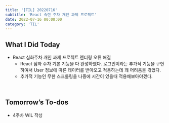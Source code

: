 ```yaml
---
title: '[TIL] 20220716'
subtitle: 'React 숙련 주차 개인 과제 프로젝트'
date: 2022-07-16 00:00:00
category: 'TIL'
---
```


## What I Did Today

- React 심화주차 개인 과제 프로젝트 렌더링 오류 해결
  - React 심화 주차 기본 기능을 다 완성하였다. 로그인이라는 추가적 기능을 구현하여서 User 정보에 따른 데이터를 받아오고 적용하는데 꽤 어려움을 겪었다.
  - 추가적 기능인 무한 스크롤링을 나중에 시간이 있을때 적용해보아야겠다.

<br/>

## Tomorrow’s To-dos

- 4주차 WIL 작성

<br/>

